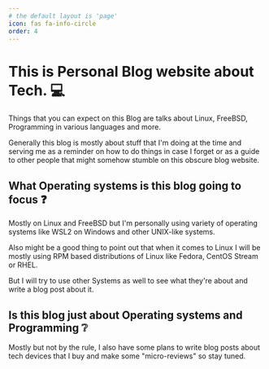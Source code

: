 ```yaml
---
# the default layout is 'page'
icon: fas fa-info-circle
order: 4
---
```


# This is Personal Blog website about Tech. 💻

Things that you can expect on this Blog are talks about Linux, FreeBSD, Programming in various languages and more.

Generally this blog is mostly about stuff that I'm doing at the time and serving me as a reminder on how to do things in case I forget or as a guide to other people that might somehow stumble on this obscure blog website.

## What Operating systems is this blog going to focus ❓

Mostly on Linux and FreeBSD but I'm personally using variety of operating systems like WSL2 on Windows and other UNIX-like systems.

Also might be a good thing to point out that when it comes to Linux I will be mostly using RPM based distributions of Linux like Fedora, CentOS Stream or RHEL.

But I will try to use other Systems as well to see what they're about and write a blog post about it.

## Is this blog just about Operating systems and Programming ❔

Mostly but not by the rule, I also have some plans to write blog posts about tech devices that I buy and make some "micro-reviews" so stay tuned.